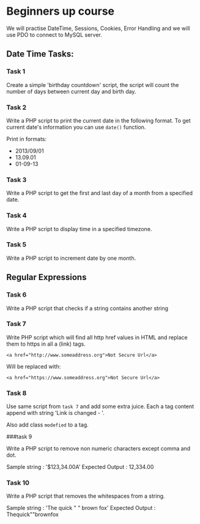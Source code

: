 # Beginners up course

We will practise DateTime, Sessions, Cookies, Error Handling and we will use PDO to connect to MySQL server.

## Date Time Tasks:

### Task 1

Create a simple 'birthday countdown' script, the script will count the number of days between current day and birth day.

### Task 2

Write a PHP script to print the current date in the following format. To get current date's information you can use `date()` function.

Print in formats:

  - 2013/09/01
  - 13.09.01
  - 01-09-13

### Task 3

Write a PHP script to get the first and last day of a month from a specified date.

### Task 4

Write a PHP script to display time in a specified timezone.

### Task 5

Write a PHP script to increment date by one month.

## Regular Expressions

### Task 6

Write a PHP script that checks if a string contains another string

### Task 7

Write PHP script which will find all http href values in HTML and replace them to https in all a (link) tags.

`<a href="http://www.someaddress.org">Not Secure Url</a>`

Will be replaced with:

`<a href="https://www.someaddress.org">Not Secure Url</a>`

### Task 8

Use same script from `task 7` and add some extra juice. Each a tag content append with string 'Link is changed - '.

Also add class `modefied` to a tag.

###task 9

Write a PHP script to remove non numeric characters except comma and dot.

Sample string : '$123,34.00A'
Expected Output : 12,334.00

### Task 10

Write a PHP script that removes the whitespaces from a string.

Sample string : 'The quick " " brown fox'
Expected Output : Thequick""brownfox
